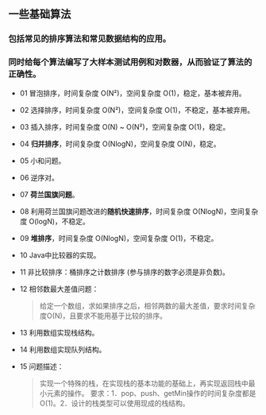## 一些基础算法
### 包括常见的排序算法和常见数据结构的应用。
### 同时给每个算法编写了大样本测试用例和对数器，从而验证了算法的正确性。

- 01 冒泡排序，时间复杂度 O(N²)，空间复杂度 O(1)，稳定，基本被弃用。

- 02 选择排序，时间复杂度 O(N²)，空间复杂度 O(1)，不稳定，基本被弃用。

- 03 插入排序，时间复杂度 O(N) ~ O(N²)，空间复杂度 O(1)，稳定。

- 04 **归并排序**，时间复杂度 O(NlogN)，空间复杂度 O(N)，稳定。

- 05 小和问题。

- 06 逆序对。

- 07 **荷兰国旗问题**。

- 08 利用荷兰国旗问题改进的**随机快速排序**，时间复杂度 O(NlogN)，空间复杂度 O(logN)，不稳定。

- 09 **堆排序**，时间复杂度 O(NlogN)，空间复杂度 O(1)，不稳定。

- 10 Java中比较器的实现。

- 11 非比较排序：桶排序之计数排序 (参与排序的数字必须是非负数)。

- 12 相邻数最大差值问题：
  > 给定一个数组，求如果排序之后，相邻两数的最大差值，要求时间复杂度O(N)，且要求不能用基于比较的排序。

- 13 利用数组实现栈结构。

- 14 利用数组实现队列结构。

- 15 问题描述：
  > 实现一个特殊的栈，在实现栈的基本功能的基础上，再实现返回栈中最小元素的操作。
  要求：1．pop、push、getMin操作的时间复杂度都是O(1)。2．设计的栈类型可以使用现成的栈结构。